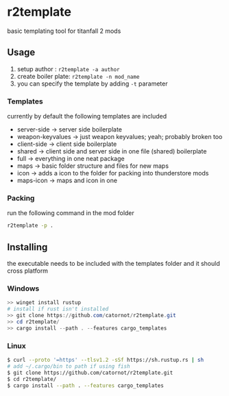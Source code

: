 # r2template
basic templating tool for titanfall 2 mods

## Usage
1. setup author : `r2template -a author`
2. create boiler plate: `r2template -n mod_name`
3. you can specify the template by adding `-t` parameter

### Templates
currently by default the following templates are included
- server-side -> server side boilerplate
- weapon-keyvalues -> just weapon keyvalues; yeah; probably broken too
- client-side -> client side boilerplate
- shared -> client side and server side in one file (shared) boilerplate
- full -> everything in one neat package
- maps -> basic folder structure and files for new maps
- icon -> adds a icon to the folder for packing into thunderstore mods
- maps-icon -> maps and icon in one

### Packing
run the following command in the mod folder
```bash
r2template -p .
```

## Installing
the executable needs to be included with the templates folder and it should cross platform

### Windows
```powershell
>> winget install rustup 
# install if rust isn't installed
>> git clone https://github.com/catornot/r2template.git
>> cd r2template/
>> cargo install --path . --features cargo_templates
```

### Linux
```bash
$ curl --proto '=https' --tlsv1.2 -sSf https://sh.rustup.rs | sh
# add ~/.cargo/bin to path if using fish
$ git clone https://github.com/catornot/r2template.git
$ cd r2template/
$ cargo install --path . --features cargo_templates
```

